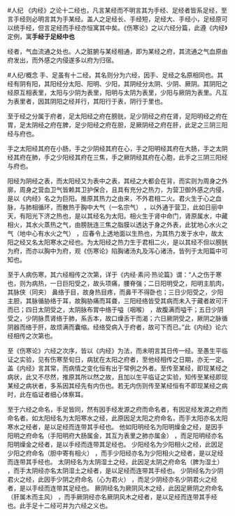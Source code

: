 #人纪
《内经》之论十二经也，凡言某经而不明言其为手经、足经者皆系足经，至言手经则必明言其为手某经。盖人之足经长、手经短，足经大、手经小，足经原可以统手经，但言足经而手经亦恒寓其中矣。《伤寒论》之以六经分篇，此遵《内经》定例，寓**手经于足经中也**


经者，气血流通之处也。人之脏腑与某经相通，即为某经之府，其流通之气血原由府发出，而外感之内侵遂多以府为归宿。

#人纪/概念 
手、足虽有十二经，其名则分为六经，因手、足经之名原相同也。其经有阴有阳，其阳经分太阳、阳明、少阳，其阴经分太阴、少阴、厥阴。其阴阳之经原互相表里，太阳与少阴为表里，阳明与太阴为表里，少阳与厥阴为表里。凡互为表里者，因其阴阳之经并行，其阳行于表，阴行于里也。

至于经之分属于府者，足太阳经之府在膀胱，足少阴经之府在肾，足阳明经之府在胃，足太阴经之府在脾，足少阳经之府在胆，足厥阴经之府在肝，此足之三阴三阳经与府也。

手之太阳经其府在小肠，手之少阴经其府在心，手之阳明经其府在大肠，手之太阴经其府在肺，手之少阳经其府在三焦，手之厥阴经其府在心胞，此手之三阴三阳经与府也。

阳经为阴经之表，而太阳经又为表中之表，其经之大都会在背，而实则为周身之外廓，周身之营血卫气皆赖其卫护保合，且具有充分之热力，为营卫御外感之内侵，是以《内经》名之为巨阳。推原其热力之由来，不外君相二火。君火生于心之血脉，与肺相循环，而散热于胸中大气（一名宗气） ，以外通于营卫，此如日丽中天，有阳光下济之热也，是以其经名为太阳。相火生于肾中命门，肾原属水，中藏相火，其水火蒸热之气，由膀胱连三焦之脂膜以透达于身之外表，此犹地心水火之气（地中心有水火之气） ，应春令上透地面以生热也，为其热力发于水中，故太阳之经又名太阳寒水之经也。为太阳经之热力生于君相二火，是以其经不但以膀胱为府，而亦以胸中为府，观《伤寒论》陷胸诸汤丸及泻心诸汤，皆列于太阳篇中可知也。


至于人病伤寒，其六经相传之次第，详于《内经·素问·热论篇》谓：“人之伤于寒也，则为病热，一日巨阳受之，故头项痛，腰脊强；二日阳明受之，阳明主肌肉，其脉侠（同夹） 鼻络于目，故身热目疼，而鼻干不得卧也；三日少阳受之，少阳主胆，其脉循胁络于耳，故胸胁痛而耳聋，三阳经络皆受其病而未入于藏者故可汗而已；四日太阴受之，太阴脉布胃中络于嗌（咽喉） ，故腹满而嗌干；五日少阴受之，少阴脉贯肾络于肺，系舌本，故口燥舌干而渴；六日厥阴受之，厥阴之脉循阴器而络于肝，故烦满而囊缩。经络受病入于府者，故可下而已。”此《内经》论六经相传之次第也。

至《伤寒论》六经之次序，皆以《内经》为法，而未明言其日传一经。至愚生平临证之实验，见有伤寒至旬日，病犹在太阳之府者，至他经相传之日期，亦无一定。盖《内经》言其常，而病情之变化恒有出于常例之外者。至传至某经，即现某经之病状，此又不尽然，推原其所以然之故，且加以生平临证之实验，知传至某经即现某经之病状者，多系因其经先有内伤也。若无内伤则传至某经恒有不即现某经之病时，此在临证者细心体察耳。

至于六经之命名，手足皆同，然有因手经发源之府而命名者，有因足经发源之府而命名者。如太阳经名为太阳寒水之经，此原因足太阳之府命名，而手太阳亦名太阳寒水之经者，是以足经而连带其手经也。
他如阳明经名为阳明燥金之经，是因手阳明之府命名（手阳明府大肠属金，其互为表里之肺亦属金） ，而足阳明经亦名阳明燥金之经者，是以手经而连带其足经也。
少阳经名为少阳相火之经，此因足少阳之府命名（胆中寄有相火） ，而手少阳经亦名为少阳相火之经者，是以足经而连带其手经也。
太阴经名为太阴湿土之经，此因足太阴之府命名（脾为湿土） ，而手太阴经亦名太阴湿土之经者，是以足经而连带其手经也。
少阴经名为少阴君火之经，此因手少阴之府命名（心为君火） ，而足少阴经亦名少阴君火之经者，是以手经而连带其足经也。
厥阴经名为厥阴风木之经，此因足厥阴之府命名（肝属木而主风） ，而手厥阴经亦名厥阴风木之经者，是以足经而连带其手经也。此手足十二经可并为六经之义也。





















